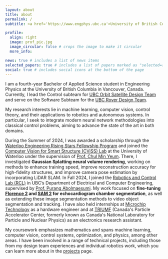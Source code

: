 ```yaml
---
layout: about
title: about
permalink: /
subtitle: <a href='https://www.engphys.ubc.ca'>University of British Columbia, Engineering Physics</a>, specializaing in robotics and autonomous systems.

profile:
  align: right
  image: prof_pic.jpg
  image_circular: false # crops the image to make it circular
  more_info:

news: true # includes a list of news items
selected_papers: true # includes a list of papers marked as "selected={true}"
social: true # includes social icons at the bottom of the page
---
```


I am a fourth-year Bachelor of Applied Science student in Engineering Physics at the University of British Columbia in Vancouver, Canada. Currently, I lead the Control subteam for [UBC Orbit Satellite Design Team](https://www.ubcorbit.com) and serve on the Software Subteam for the [UBC Rover Design Team](https://ubcrover.com).

My research interests lie in machine learning, computer vision, control theory, and their applications to robotics and autonomous systems. In particular, I seek to integrate modern neural network methodologies into classical control problems, aiming to advance the state of the art in both domains.

During the Summer of 2024, I was awarded a scholarship through the [Waterloo Engineering Rising Stars Fellowship Program](https://uwaterloo.ca/engineering/waterloo-engineering-rising-stars-fellowship-program) and joined the [Computer Vision for Smart Structure (CViSS) Lab](https://cviss.net) at the University of Waterloo under the supervision of [Prof. Chul Min Yeum](https://uwaterloo.ca/civil-environmental-engineering/profile/cmyeum). There, I investigated **Gaussian Splatting neural volume rendering**, working on methods to enhance training speed, improve reconstruction accuracy for high-fidelity structures, and improve camera pose estimation by incorporating LiDAR SLAM. In Fall 2024, I joined the [Robotics and Control Lab (RCL)](https://rcl.ece.ubc.ca) in UBC’s Department of Electrical and Computer Engineering, supervised by [Prof. Purang Abolmaesumi](https://ece.ubc.ca/purang-abolmaesumi/). My work focused on **fine-tuning [Florence 2](https://blog.roboflow.com/florence-2/) and [SAM 2](https://ai.meta.com/sam2/) for echocardiogram chamber segmentation**, as well as extending these image segmentation methods to video object segmentation and tracking. I have also held internships at [Microchip Technology](https://www.microchip.com) as a hardware engineer and at [TRIUMF](https://www.triumf.ca) (Canada's Particle Accelerator Center, formerly known as Canada's National Laboratory for Particle and Nuclear Physics) as an electronics research assistant.

My coursework emphasizes mathematics and spans machine learning, computer vision, control systems, optimization, and physics, among other areas. I have been involved in a range of technical projects, including those from my design team experiences and individual robotics work, which you can learn more about in the [projects](projects) page.
